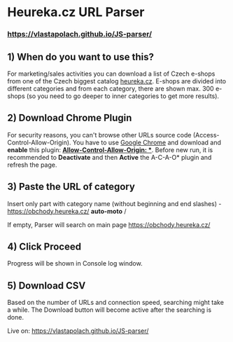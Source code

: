 # Heureka.cz URL Parser

### https://vlastapolach.github.io/JS-parser/

## 1) When do you want to use this?
For marketing/sales activities you can download a list of Czech e-shops from one of the Czech biggest catalog [heureka.cz](https://obchody.heureka.cz/). E-shops are divided into different categories and from each category, there are shown max. 300 e-shops (so you need to go deeper to inner categories to get more results).

## 2) Download Chrome Plugin
For security reasons, you can't browse other URLs source code (Access-Control-Allow-Origin). You have to use [Google Chrome](https://www.google.com/chrome/) and download and **enable** this plugin: **[Allow-Control-Allow-Origin: *](https://chrome.google.com/webstore/detail/allow-control-allow-origi/nlfbmbojpeacfghkpbjhddihlkkiljbi)**. Before new run, it is recommended to **Deactivate** and then **Active** the A-C-A-O* plugin and refresh the page.

## 3) Paste the URL of category
Insert only part with category name (without beginning and end slashes) - https://obchody.heureka.cz/ **auto-moto** /

If empty, Parser will search on main page https://obchody.heureka.cz/

## 4) Click Proceed
Progress will be shown in Console log window.

## 5) Download CSV
Based on the number of URLs and connection speed, searching might take a while. The Download button will become active after the searching is done.

Live on: https://vlastapolach.github.io/JS-parser/
